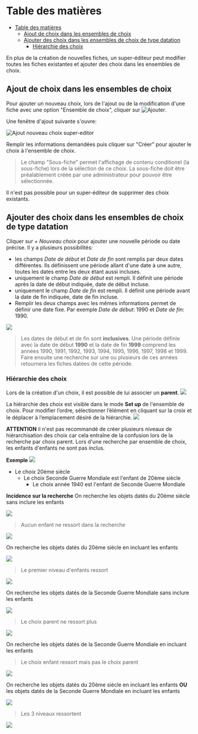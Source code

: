 # Table des matières

- [Table des matières](#table-des-matières)
  - [Ajout de choix dans les ensembles de choix](#ajout-de-choix-dans-les-ensembles-de-choix)
  - [Ajouter des choix dans les ensembles de choix de type datation](#ajouter-des-choix-dans-les-ensembles-de-choix-de-type-datation)
    - [Hiérarchie des choix](#hiérarchie-des-choix)

En plus de la création de nouvelles fiches, un super-éditeur peut modifier toutes les fiches existantes et ajouter des choix dans les ensembles de choix.

<a id="ajout-choix"></a>

## Ajout de choix dans les ensembles de choix

Pour ajouter un nouveau choix, lors de l'ajout ou de la modification d'une fiche avec une option "Ensemble de choix", cliquer sur ![Ajouter](assets/buttons/add_btn.png).

Une fenêtre d'ajout suivante s'ouvre:

![Ajout nouveau choix super-editor](assets/choice/new_choice.png)

Remplir les informations demandées puis cliquer sur "Créer" pour ajouter le choix à l'ensemble de choix.  
> Le champ "Sous-fiche" permet l'affichage de contenu conditionel (la sous-fiche) lors de la sélection de ce choix. La sous-fiche doit être préalablement créée par une administrateur pour pouvoir être sélectionnée.

Il n'est pas possible pour un super-éditeur de supprimer des choix existants.

## Ajouter des choix dans les ensembles de choix de type datation

Cliquer sur *+ Nouveau choix* pour ajouter une nouvelle période ou date précise. Il y a plusieurs possibilités:

- les champs *Date de début* et *Date de fin* sont remplis par deux dates différentes. Ils définissent une période allant d'une date à une autre, toutes les dates entre les deux étant aussi incluses.
- uniquement le champ *Date de début* est rempli. Il définit une période après la date de début indiquée, date de début incluse.
- uniquement le champ *Date de fin* est rempli. Il définit une période avant la date de fin indiquée, date de fin incluse.
- Remplir les deux champs avec les mêmes informations permet de définir une date fixe. Par exemple *Date de début*: 1990 et *Date de fin*: 1990.

![](assets/datation/avantJCvsnon.png)

> Les dates de début et de fin sont **inclusives**. Une période définie avec la date de début **1990** et la date de fin **1999** comprend les années 1990, 1991, 1992, 1993, 1994, 1995, 1996, 1997, 1998 et 1999. Faire ensuite une recherche sur une ou plusieurs de ces années retournera les fiches datées de cette période.

### Hiérarchie des choix

Lors de la création d'un choix, il est possible de lui associer un **parent**.
![](assets/datation/choix_parent.png)

La hiérarchie des choix est visible dans le mode **Set up** de l'ensemble de choix. Pour modifier l’ordre, sélectionner l’élément en cliquant sur la croix et le déplacer à l’emplacement désiré de la hiérarchie. ![](datation/hierarchie.png)

**ATTENTION** il n'est pas recommandé de créer plusieurs niveaux de hiérarchisation des choix car cela entraîne de la confusion lors de la recherche par choix parent. Lors d'une recherche par ensemble de choix, les enfants d'enfants ne sont pas inclus.

**Exemple**
![](assets/datation/3niveaux.png)

- Le choix 20ème siècle
  - Le choix Seconde Guerre Mondiale est l'enfant de 20ème siècle
    - Le choix année 1940 est l'enfant de Seconde Guerre Mondiale

**Incidence sur la recherche**
On recherche les objets datés du 20ème siècle sans inclure les enfants

![](assets/datation/20emesansenfants.png)

> Aucun enfant ne ressort dans la recherche

![](assets/datation/20emeresultat.png)

On recherche les objets datés du 20ème siècle en incluant les enfants

![](assets/datation/20emeavecenfants.png)

> Le premier niveau d'enfants ressort

![](assets/datation/20emeavecresultat.png)

On recherche les objets datés de la Seconde Guerre Mondiale sans inclure les enfants

![](assets/datation/secondeguerresans.png)

> Le choix parent ne ressort plus

![](assets/datation/secondeguerresansresultat.png)

On recherche les objets datés de la Seconde Guerre Mondiale en incluant les enfants

> Le choix enfant ressort mais pas le choix parent

![](assets/datation/secondeguerreavec.png)

On recherche les objets datés du 20ème siècle en incluant les enfants **OU** les objets datés de la Seconde Guerre Mondiale en incluant les enfants

![](assets/datation/20emeouseconde.png)

> Les 3 niveaux ressortent

![](assets/datation/20emeouseconderesultat.png)
